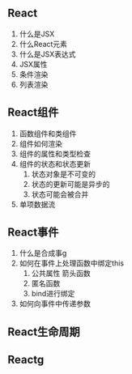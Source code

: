 ## React
1. 什么是JSX
2. 什么React元素
3. 什么是JSX表达式
4. JSX属性
5. 条件渲染
6. 列表渲染

## React组件
1. 函数组件和类组件
2. 组件如何渲染
3. 组件的属性和类型检查
4. 组件的状态和状态更新
   1. 状态对象是不可变的
   2. 状态的更新可能是异步的
   3. 状态可能会被合并
5. 单项数据流

## React事件
1. 什么是合成事g
2. 如何在事件上处理函数中绑定this
   1. 公共属性 箭头函数
   2. 匿名函数
   3. bind进行绑定
3. 如何向事件中传递参数

## React生命周期

## Reactg